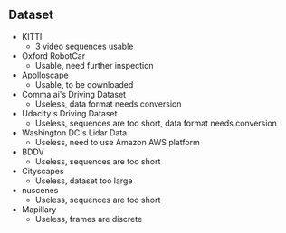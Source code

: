## Dataset

- KITTI
  - 3 video sequences usable
- Oxford RobotCar
  - Usable, need further inspection
- Apolloscape
  - Usable, to be downloaded
- Comma.ai's Driving Dataset 
  - Useless, data format needs conversion
- Udacity's Driving Dataset
  - Useless, sequences are too short, data format needs conversion
- Washington DC's Lidar Data
  - Useless, need to use Amazon AWS platform
- BDDV
  - Useless, sequences are too short
- Cityscapes
  - Useless, dataset too large
- nuscenes
  - Useless, sequences are too short
- Mapillary
  - Useless, frames are discrete
